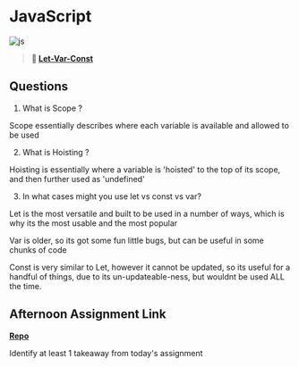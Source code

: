 # JavaScript

![js](https://bcw.blob.core.windows.net/public/img/courses/js.gif)

> **📖 [Let-Var-Const](https://codeworksacademy.com/fs-student-guide/resources/wk2/01-Let-Var-Const)**

## Questions

1. What is Scope ?

Scope essentially describes where each variable is available and allowed to be used


2. What is Hoisting ?

Hoisting is essentially where a variable is 'hoisted' to the top of its scope, and then further used as 'undefined'


3. In what cases might you use let vs const vs var?

Let is the most versatile and built to be used in a number of ways, which is why its the most usable and the most popular

Var is older, so its got some fun little bugs, but can be useful in some chunks of code

Const is very similar to Let, however it cannot be updated, so its useful for a handful of things, due to its un-updateable-ness, but wouldnt be used ALL the time.


## Afternoon Assignment Link

**[Repo](https://github.com/IsaiahSnyder-Programming/<ASSIGNMENT_REPO>)**

Identify at least 1 takeaway from today's assignment
